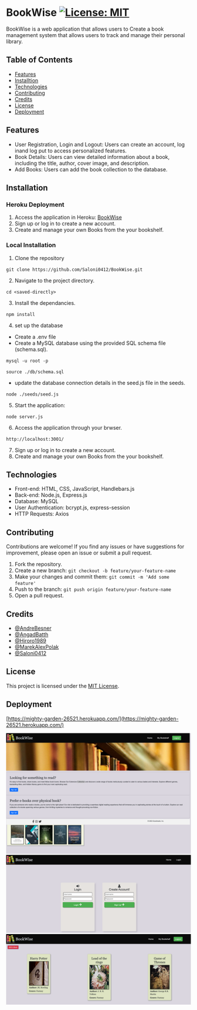 # BookWise [![License: MIT](https://img.shields.io/badge/License-MIT-yellow.svg)](https://opensource.org/licenses/MIT)

BookWise is a web application that allows users to Create a book management system that allows users to track and manage their personal library.

## Table of Contents

- [Features](#features)
- [Installtion](#installation)
- [Technologies](#technologies)
- [Contributing](#contributing)
- [Credits](#credits)
- [License](#license)
- [Deployment](#deployment)

## Features

- User Registration, Login and Logout: Users can create an account, log inand log put to access personalized features.
- Book Details: Users can view detailed information about a book, including the title, author, cover image, and description.
- Add Books: Users can add the book collection to the database.

## Installation

### Heroku Deployment

1. Access the application in Heroku: [BookWise](https://mighty-garden-26521.herokuapp.com/)
2. Sign up or log in to create a new account.
3. Create and manage your own Books from the your bookshelf.

### Local Installation

1. Clone the repository
```
git clone https://github.com/Saloni0412/BookWise.git
```
2. Navigate to the project directory.
```
cd <saved-directly>
```
3. Install the dependancies.
```
npm install
```
4. set up the database
- Create a .env file
- Create a MySQL database using the provided SQL schema file (schema.sql).
```
mysql -u root -p
```
```
source ./db/schema.sql
```
- update the database connection details in the seed.js file in the seeds.
``` 
node ./seeds/seed.js
```
5. Start the application:
```
node server.js
```
6. Access the application through your brwser.
```
http://localhost:3001/
```
7. Sign up or log in to create a new account.
8. Create and manage your own Books from the your bookshelf.

## Technologies

- Front-end: HTML, CSS, JavaScript, Handlebars.js
- Back-end: Node.js, Express.js
- Database: MySQL
- User Authentication: bcrypt.js, express-session
- HTTP Requests: Axios

## Contributing

Contributions are welcome! If you find any issues or have suggestions for improvement, please open an issue or submit a pull request.

1. Fork the repository.
2. Create a new branch: `git checkout -b feature/your-feature-name`
3. Make your changes and commit them: `git commit -m 'Add some feature'`
4. Push to the branch: `git push origin feature/your-feature-name`
5. Open a pull request.

## Credits

- [@AndreBesner](https://github.com/AndreBesner)
- [@AngadBatth](https://github.com/AngadBatth) 
- [@Hiroro1989](https://github.com/Hiroro1989)
- [@MarekAlexPolak](https://github.com/MarekAlexPolak)
- [@Saloni0412](https://github.com/Saloni0412)

## License

This project is licensed under the [MIT License](LICENSE).

## Deployment

[https://mighty-garden-26521.herokuapp.com/](https://mighty-garden-26521.herokuapp.com/)

![screenShot](./assets/screenshot1.png)
![screenShot](./assets/screenshot2.png)
![screenShot](./assets/Screenshot3.png)

